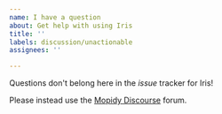 ```yaml
---
name: I have a question
about: Get help with using Iris
title: ''
labels: discussion/unactionable
assignees: ''

---
```


Questions don't belong here in the _issue_ tracker for Iris!

Please instead use the [Mopidy Discourse](https://discourse.mopidy.com/) forum.
